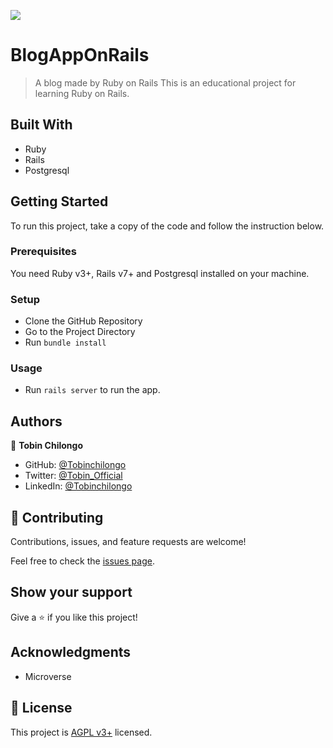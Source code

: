 ![](https://img.shields.io/badge/Microverse-blueviolet)

# BlogAppOnRails

> A blog made by Ruby on Rails
This is an educational project for learning Ruby on Rails.

## Built With

- Ruby
- Rails
- Postgresql

## Getting Started

To run this project, take a copy of the code and follow the instruction below.

### Prerequisites

You need Ruby v3+, Rails v7+ and Postgresql installed on your machine.

### Setup

- Clone the GitHub Repository
- Go to the Project Directory
- Run `bundle install`

### Usage

- Run `rails server` to run the app.

## Authors


👤 **Tobin Chilongo**

- GitHub: [@Tobinchilongo](https://github.com/Tobinchilongo)
- Twitter: [@Tobin_Official](https://twitter.com/Tobin_Official)
- LinkedIn: [@Tobinchilongo](https://www.linkedin.com/in/tobin-chilongo-a6736415a/)

## 🤝 Contributing

Contributions, issues, and feature requests are welcome!

Feel free to check the [issues page](../../issues/).

## Show your support

Give a ⭐️ if you like this project!

## Acknowledgments

- Microverse

## 📝 License

This project is [AGPL v3+](./LICENSE) licensed.
